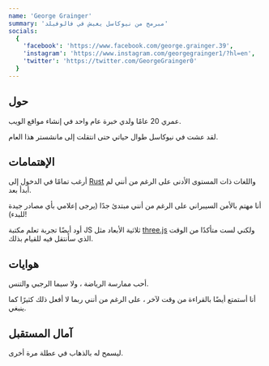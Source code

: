 ```yaml
---
name: 'George Grainger'
summary: 'مبرمج من نيوكاسل يعيش في فالوفيلد'
socials:
  {
    'facebook': 'https://www.facebook.com/george.grainger.39',
    'instagram': 'https://www.instagram.com/georgegrainger1/?hl=en',
    'twitter': 'https://twitter.com/GeorgeGrainger0'
  }
---
```


## حول

عمري 20 عامًا ولدي خبرة عام واحد في إنشاء مواقع الويب.

لقد عشت في نيوكاسل طوال حياتي حتى انتقلت إلى مانشستر هذا العام.

## الإهتمامات

أرغب تمامًا في الدخول إلى [Rust](https://www.rust-lang.org/) واللغات ذات المستوى الأدنى على الرغم من أنني لم أبدأ بعد.

أنا مهتم بالأمن السيبراني على الرغم من أنني مبتدئ جدًا (يرجى إعلامي بأي مصادر جيدة للبدء)!

أود أيضًا تجربة تعلم مكتبة JS ثلاثية الأبعاد مثل [three.js](https://threejs.org/) ولكني لست متأكدًا من الوقت الذي سأنتقل فيه للقيام بذلك.

## هوايات

أحب ممارسة الرياضة ، ولا سيما الرجبي والتنس.

أنا أستمتع أيضًا بالقراءة من وقت لآخر ، على الرغم من أنني ربما لا أفعل ذلك كثيرًا كما ينبغي.

## آمال المستقبل

ليسمح له بالذهاب في عطلة مرة أخرى.
